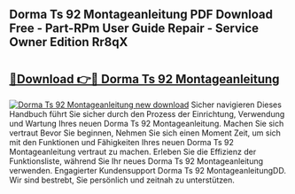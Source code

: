 ## Dorma Ts 92 Montageanleitung PDF Download Free - Part-RPm User Guide Repair - Service Owner Edition Rr8qX

# <h2><a href="http://df8tis6.blite.top/?on=Dorma+Ts+92+Montageanleitung">🔗Download 👉🔴 Dorma Ts 92 Montageanleitung</a></h2>

[![Dorma Ts 92 Montageanleitung new download](https://i.imgur.com/lujVjoI.png)](http://df8tis6.blite.top/?on=Dorma+Ts+92+Montageanleitung)
Sicher navigieren Dieses Handbuch führt Sie sicher durch den Prozess der Einrichtung, Verwendung und Wartung Ihres neuen Dorma Ts 92 Montageanleitung. Machen Sie sich vertraut Bevor Sie beginnen, Nehmen Sie sich einen Moment Zeit, um sich mit den Funktionen und Fähigkeiten Ihres neuen Dorma Ts 92 Montageanleitung vertraut zu machen. Erleben Sie die Effizienz der Funktionsliste, während Sie Ihr neues Dorma Ts 92 Montageanleitung verwenden. Engagierter Kundensupport Dorma Ts 92 MontageanleitungDD. Wir sind bestrebt, Sie persönlich und zeitnah zu unterstützen.
